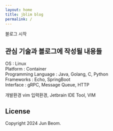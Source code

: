 ```yaml
---
layout: home
title: jblim blog
permalink: /
---
```


블로그 시작

## 관심 기술과 블로그에 작성될 내용들  
OS : Linux   
Platform : Container   
Programming Language : Java, Golang, C, Python  
Frameworks : Echo, SpringBoot  
Interface : gRPC, Message Queue, HTTP  

개발환경 vim 입력환경, Jetbrain IDE Tool, VIM  

## License

Copyright 2024 Jun Beom.  
